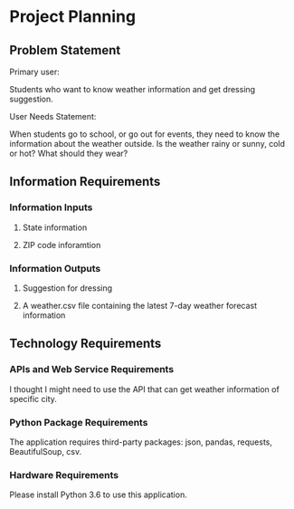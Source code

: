 # Project Planning

## Problem Statement

Primary user:

Students who want to know weather information and get dressing suggestion.

User Needs Statement:

When students go to school, or go out for events, they need to know the information about the weather outside. Is the weather rainy or sunny, cold or hot? What should they wear?

## Information Requirements

### Information Inputs

1. State information

2. ZIP code inforamtion

### Information Outputs

1. Suggestion for dressing

2. A weather.csv file containing the latest 7-day weather forecast information

## Technology Requirements

### APIs and Web Service Requirements

I thought I might need to use the API that can get weather information of specific city.

### Python Package Requirements

The application requires  third-party packages: json, pandas, requests, BeautifulSoup, csv.

### Hardware Requirements

Please install Python 3.6 to use this application.
